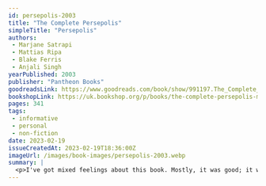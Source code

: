 ```yaml
---
id: persepolis-2003
title: "The Complete Persepolis"
simpleTitle: "Persepolis"
authors:
 - Marjane Satrapi
 - Mattias Ripa
 - Blake Ferris
 - Anjali Singh
yearPublished: 2003
publisher: "Pantheon Books"
goodreadsLink: https://www.goodreads.com/book/show/991197.The_Complete_Persepolis
bookshopLink: https://uk.bookshop.org/p/books/the-complete-persepolis-marjane-satrapi/4352140?ean=9780375714832
pages: 341
tags:
 - informative
 - personal
 - non-fiction
date: 2023-02-19
issueCreatedAt: 2023-02-19T18:36:00Z
imageUrl: /images/book-images/persepolis-2003.webp
summary: |
  <p>I've got mixed feelings about this book. Mostly, it was good; it was informative and I learned a lot. The graphic novel form is also just a nice way to convey a complicated topic with lots of personal feeling and information. On the other hand, I can't say I found the author totally likeable; but perhaps that just means she presented her story truly; after all, we all make mistakes and say things we regret. In any case, I'm glad I read this, and if you're at all curious about a personal perspective on Iran, I at least found it interesting and worthwhile.</p>
---
```


